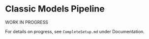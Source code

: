 # Classic Models Pipeline

WORK IN PROGRESS

For details on progress, see `CompleteSetup.md` under Documentation.